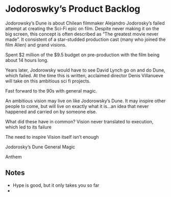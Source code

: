 # Jodoroswky’s Product Backlog

Jodorowsky’s Dune is about Chilean filmmaker Alejandro Jodorosky’s failed attempt at creating the Sci-Fi epic on film. Despite never making it on the big screen, this concept is often described as “The greatest movie never made”. It consistent of a star-studded production cast (many who joined the film Alien) and grand visions.

Spent $2 million of the $9.5 budget on pre-production with the film being about 14 hours long.

Years later, Jodorowsky would have to see David Lynch go on and do Dune, which failed. At the time this is written, acclaimed director Denis Villanueve will take on this ambitious sci fi projects.

Fast forward to the 90s with general magic.

An ambitious vision may live on like Jodorowsky’s Dune. It may inspire other people to come, but will live on exactly what it is...an idea that never happened and carried on by someone else.



What did these have in common? Vision never translated to execution, which led to its failure


The need to inspire
Vision itself isn’t enough


Jodorosky’s Dune
General Magic

Anthem

## Notes
* Hype is good, but it only takes you so far
* 

